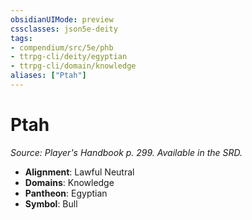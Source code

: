 ```yaml
---
obsidianUIMode: preview
cssclasses: json5e-deity
tags:
- compendium/src/5e/phb
- ttrpg-cli/deity/egyptian
- ttrpg-cli/domain/knowledge
aliases: ["Ptah"]
---
```

# Ptah
*Source: Player's Handbook p. 299. Available in the SRD.* 

- **Alignment**: Lawful Neutral
- **Domains**: Knowledge
- **Pantheon**: Egyptian
- **Symbol**: Bull